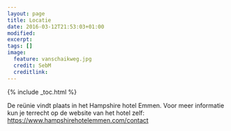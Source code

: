 ```yaml
---
layout: page
title: Locatie
date: 2016-03-12T21:53:03+01:00
modified:
excerpt:
tags: []
image:
  feature: vanschaikweg.jpg
  credit: SebM
  creditlink: 
---
```


{% include _toc.html %}

De reünie vindt plaats in het Hampshire hotel Emmen. Voor meer informatie kun je terrecht op de website van het hotel zelf: https://www.hampshirehotelemmen.com/contact

